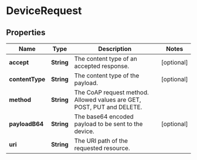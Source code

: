 
# DeviceRequest

## Properties
Name | Type | Description | Notes
------------ | ------------- | ------------- | -------------
**accept** | **String** | The content type of an accepted response. |  [optional]
**contentType** | **String** | The content type of the payload. |  [optional]
**method** | **String** | The CoAP request method. Allowed values are GET, POST, PUT and DELETE. | 
**payloadB64** | **String** | The base64 encoded payload to be sent to the device. |  [optional]
**uri** | **String** | The URI path of the requested resource. | 



